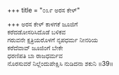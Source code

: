 +++
title = "೦೩೯ ಅರಸ ಕೇಳ್"

+++
ಅರಸ ಕೇಳ್ ಕಾಳಗಕೆ ಜೂಜಿಗೆ  
ಕರೆದಡೋಸರಿಸಿದೊಡೆ ಬಳಿಕವ  
ಗರುವನೇ ಕ್ಷತ್ರಿಯರೊಳಗೆ ನೃಪಧರ್ಮ ನೀನರಿಯ  
ಕರೆದೆವಾವ್ ಜೂಜಿಂಗೆ ಬೇಕೇ  
ಧರಣಿಪತಿ ಬಾ ರಾಜಧರ್ಮವ  
ನೊರಸುವರೆ ನಿಲ್ಲೆಂದುಪೇಕ್ಷಿಸಿ ನುಡಿದನಾ ಶಕುನಿ ॥39॥